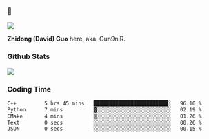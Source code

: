 ### 👋

![](https://komarev.com/ghpvc/?username=Gun9niR&label=Total+Views)

**Zhidong (David) Guo** here, aka. Gun9niR.

### Github Stats

<img src="https://github-readme-stats.vercel.app/api?username=Gun9niR&count_private=true&show_icons=true&theme=vue-dark&hide_title=true">

### Coding Time

<!--START_SECTION:waka-->

```txt
C++         5 hrs 45 mins   ████████████████████████░   96.10 %
Python      7 mins          ▓░░░░░░░░░░░░░░░░░░░░░░░░   02.19 %
CMake       4 mins          ▒░░░░░░░░░░░░░░░░░░░░░░░░   01.26 %
Text        0 secs          ░░░░░░░░░░░░░░░░░░░░░░░░░   00.26 %
JSON        0 secs          ░░░░░░░░░░░░░░░░░░░░░░░░░   00.15 %
```

<!--END_SECTION:waka-->

